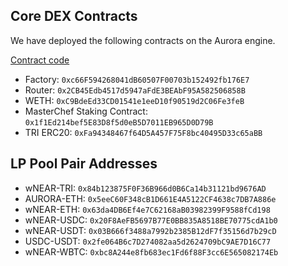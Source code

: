## Core DEX Contracts

We have deployed the following contracts on the Aurora engine.

[Contract code](https://github.com/trisolaris-labs/trisolaris_core)

* Factory: `0xc66F594268041dB60507F00703b152492fb176E7`
* Router: `0x2CB45Edb4517d5947aFdE3BEAbF95A582506858B`
* WETH: `0xC9BdeEd33CD01541e1eeD10f90519d2C06Fe3feB`
* MasterChef Staking Contract: `0x1f1Ed214bef5E83D8f5d0eB5D7011EB965D0D79B`
* TRI ERC20: `0xFa94348467f64D5A457F75F8bc40495D33c65aBB`


## LP Pool Pair Addresses

* wNEAR-TRI: `0x84b123875F0F36B966d0B6Ca14b31121bd9676AD`
* AURORA-ETH: `0x5eeC60F348cB1D661E4A5122CF4638c7DB7A886e`
* wNEAR-ETH: `0x63da4DB6Ef4e7C62168aB03982399F9588fCd198`
* wNEAR-USDC: `0x20F8AeFB5697B77E0BB835A8518BE70775cdA1b0`
* wNEAR-USDT: `0x03B666f3488a7992b2385B12dF7f35156d7b29cD`
* USDC-USDT: `0x2fe064B6c7D274082aa5d2624709bC9AE7D16C77`
* wNEAR-WBTC: `0xbc8A244e8fb683ec1Fd6f88F3cc6E565082174Eb`